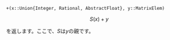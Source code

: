 ```
+(x::Union{Integer, Rational, AbstractFloat}, y::MatrixElem)
```

$$
S(x) + y
$$

を返します。ここで、$S$は$y$の親です。
